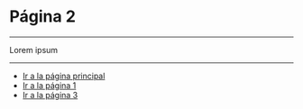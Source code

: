 # Página 2
***

Lorem ipsum

***

* [Ir a la página principal](../README.md "Página Inicio")
* [Ir a la página 1](./page-1.md "Página 1")
* [Ir a la página 3](./page-3.md "Página 3")
